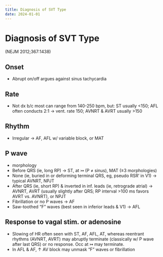 ```yaml
---
title: Diagnosis of SVT Type
date: 2024-01-01
---
```


# Diagnosis of SVT Type

(NEJM 2012;367:1438)

## Onset

- Abrupt on/off argues against sinus tachycardia

## Rate

- Not dx b/c most can range from 140-250 bpm, but: ST usually <150; AFL often conducts 2:1 → vent. rate 150; AVNRT & AVRT usually >150

## Rhythm

- Irregular → AF, AFL w/ variable block, or MAT

## P wave

- morphology
- Before QRS (ie, long RP) → ST, at ↣ (P ≠ sinus), MAT (≥3 morphologies)
- None (ie, buried in or deforming terminal QRS, eg, pseudo RSR′ in V1) → typical AVNRT, NPJT
- After QRS (ie, short RP) & inverted in inf. leads (ie, retrograde atrial) → AVNRT, AVRT (usually slightly after QRS; RP interval >100 ms favors AVRT vs. AVNRT), or NPJT
- Fibrillation or no P waves → AF
- Saw-toothed “F” waves (best seen in inferior leads & V1) → AFL

## Response to vagal stim. or adenosine

- Slowing of HR often seen with ST, AF, AFL, AT, whereas reentrant rhythms (AVNRT, AVRT) may abruptly terminate (classically w/ P wave after last QRS) or no response. Occ at ↣ may terminate.
- In AFL & AF, ↑ AV block may unmask “F” waves or fibrillation
